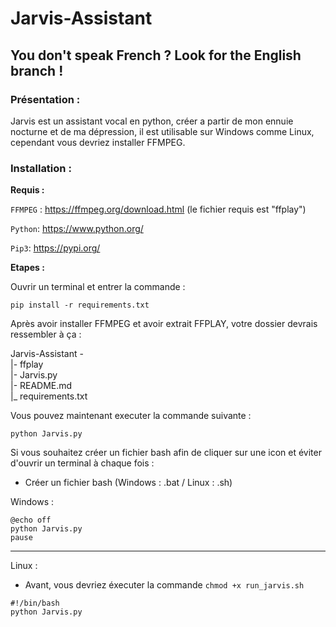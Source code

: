 # Jarvis-Assistant

## You don't speak French ? Look for the English branch ! 

### Présentation :
Jarvis est un assistant vocal en python, créer a partir de mon ennuie nocturne et de ma dépression, il est utilisable sur Windows comme Linux, cependant vous devriez installer FFMPEG.

### Installation : 

**Requis :** 

``FFMPEG`` : https://ffmpeg.org/download.html
(le fichier requis est "ffplay")

``Python``: https://www.python.org/

``Pip3``: https://pypi.org/

**Etapes :**

Ouvrir un terminal et entrer la commande : 

``` pip install -r requirements.txt  ```

Après avoir installer FFMPEG et avoir extrait FFPLAY, votre dossier devrais ressembler à ça : 

Jarvis-Assistant -  
|- ffplay   
|- Jarvis.py    
|- README.md    
|_ requirements.txt

Vous pouvez maintenant executer la commande suivante : 

`` python Jarvis.py ``

Si vous souhaitez créer un fichier bash afin de cliquer sur une icon et éviter d'ouvrir un terminal à chaque fois :

- Créer un fichier bash (Windows : .bat / Linux : .sh)

Windows : 
``` 
@echo off       
python Jarvis.py 
pause
```
-------------
Linux :

- Avant, vous devriez éxecuter la commande ``chmod +x run_jarvis.sh``

```
#!/bin/bash
python Jarvis.py
```